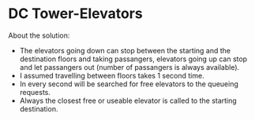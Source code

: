 # DC Tower-Elevators
About the solution:
* The elevators going down can stop between the starting and the destination floors and taking passangers, elevators going up can stop and let passangers out (number of passangers is always available).
* I assumed travelling between floors takes 1 second time. 
* In every second will be searched for free elevators to the queueing requests.
* Always the closest free or useable elevator is called to the starting destination.
